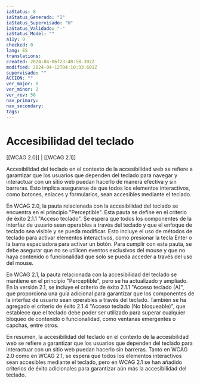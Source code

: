 ```yaml
---
iaStatus: 8
iaStatus_Generado: "I"
iaStatus_Supervisado: "H"
iaStatus_Validado: "-"
iaStatus_Model: ""
a11y: 0
checked: 0
lang: ES
translations: 
created: 2024-04-06T23:48:58.392Z
modified: 2024-04-12T04:10:33.601Z
supervisado: ""
ACCION: ""
ver_major: 0
ver_minor: 2
ver_rev: 56
nav_primary: 
nav_secondary: 
tags:
---
```

# Accesibilidad del teclado

[[WCAG 2.0]] | [[WCAG 2.1]]

Accesibilidad del teclado en el contexto de la accesibilidad web se refiere a garantizar que los usuarios que dependen del teclado para navegar y interactuar con un sitio web puedan hacerlo de manera efectiva y sin barreras. Esto implica asegurarse de que todos los elementos interactivos, como botones, enlaces y formularios, sean accesibles mediante el teclado.

En WCAG 2.0, la pauta relacionada con la accesibilidad del teclado se encuentra en el principio "Perceptible". Esta pauta se define en el criterio de éxito 2.1.1 "Acceso teclado". Se espera que todos los componentes de la interfaz de usuario sean operables a través del teclado y que el enfoque de teclado sea visible y se pueda modificar. Esto incluye el uso de métodos de teclado para activar elementos interactivos, como presionar la tecla Enter o la barra espaciadora para activar un botón. Para cumplir con esta pauta, se debe asegurar que no se utilicen eventos exclusivos del mouse y que no haya contenido o funcionalidad que solo se pueda acceder a través del uso del mouse.

En WCAG 2.1, la pauta relacionada con la accesibilidad del teclado se mantiene en el principio "Perceptible", pero se ha actualizado y ampliado. En la versión 2.1, se incluye el criterio de éxito 2.1.1 "Acceso teclado (A)", que proporciona una guía adicional para garantizar que los componentes de la interfaz de usuario sean operables a través del teclado. También se ha agregado el criterio de éxito 2.1.4 "Acceso teclado (No bloqueable)", que establece que el teclado debe poder ser utilizado para superar cualquier bloqueo de contenido o funcionalidad, como ventanas emergentes o capchas, entre otros.

En resumen, la accesibilidad del teclado en el contexto de la accesibilidad web se refiere a garantizar que los usuarios que dependen del teclado para interactuar con un sitio web puedan hacerlo sin barreras. Tanto en WCAG 2.0 como en WCAG 2.1, se espera que todos los elementos interactivos sean accesibles mediante el teclado, pero en WCAG 2.1 se han añadido criterios de éxito adicionales para garantizar aún más la accesibilidad del teclado.
